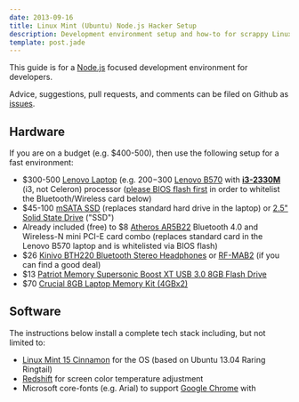 ```yaml
---
date: 2013-09-16
title: Linux Mint (Ubuntu) Node.js Hacker Setup
description: Development environment setup and how-to for scrappy Linux hackers and bootstrappers.
template: post.jade
---
```


This guide is for a [Node.js](http://nodejs.org>) focused development environment for developers.

Advice, suggestions, pull requests, and comments can be filed on Github as [issues](https://github.com/niftylettuce/linux-mint-ubuntu-nodejs-hacker-setup/issues).


## Hardware

If you are on a budget (e.g. $400-500), then use the following setup for a fast environment:

* $300-500 [Lenovo Laptop](http://goo.gl/kcvL22) (e.g. $200-$300 [Lenovo B570](http://goo.gl/JXunkL) with **[i3-2330M](http://goo.gl/03qh2U)** (i3, not Celeron) processor ([please BIOS flash first](http://niftylettuce.com/posts/lenovo-b570-flash-bios-wwlan-whitelist/) in order to whitelist the Bluetooth/Wireless card below)
* $45-100 [mSATA SSD](http://goo.gl/gSUWdE) (replaces standard hard drive in the laptop) or [2.5" Solid State Drive](http://goo.gl/F0uY1H) ("SSD")
* Already included (free) to $8 [Atheros AR5B22](http://goo.gl/cquCnO) Bluetooth 4.0 and Wireless-N mini PCI-E card combo (replaces standard card in the Lenovo B570 laptop and is whitelisted via BIOS flash)
* $26 [Kinivo BTH220 Bluetooth Stereo Headphones](http://goo.gl/wN5jPz) or [RF-MAB2](http://goo.gl/1oABII) (if you can find a good deal)
* $13 [Patriot Memory Supersonic Boost XT USB 3.0 8GB Flash Drive](http://goo.gl/2eDi7P)
* $70 [Crucial 8GB Laptop Memory Kit (4GBx2)](http://goo.gl/WPB6uO)


## Software

The instructions below install a complete tech stack including, but not limited to:

* [Linux Mint 15 Cinnamon](http://www.linuxmint.com) for the OS (based on Ubuntu 13.04 Raring Ringtail)
* [Redshift](http://jonls.dk/redshift/) for screen color temperature adjustment
* Microsoft core-fonts (e.g. Arial) to support [Google Chrome](http://google.com/chrome) with standard fonts
* [Inconsolata](http://levien.com/type/myfonts/inconsolata.html) monospaced font (set as default)
* [Clementine](http://www.clementine-player.org/) music player (listen to [Spotify](http://spotify.com) and radio streams from [DI.FM](http://di.fm) and [Sky.fm](http://sky.fm) easily)
* [vim](http://www.vim.org/), [zsh](http://www.zsh.org/), and [oh-my-zsh](https://github.com/robbyrussell/oh-my-zsh/) with several [plugins](https://github.com/niftylettuce/.vim) and modified Lambda theme (with ACPI [battery plugin](https://github.com/robbyrussell/oh-my-zsh/blob/master/plugins/battery/battery.plugin.zsh))
* [sshuttle](https://github.com/apenwarr/sshuttle) for SSH tunneling (quick and simple VPN alternative) (also check out [Prove](https://getprove.com) for easy Two-Factor Authentication ("TFA") SSH tunneling with sshuttle)
* [JSHint](http://www.jshint.com/) NPM module for JavaScript code quality (also comes with a default ~/.jshintrc file)
* [TLP](https://github.com/linrunner/TLP) (and other tools) for laptop power management (improves battery life/power usage)
* [Git Extras](https://github.com/visionmedia/git-extras) for quick git commands ([watch screencast](https://vimeo.com/45506445)) (added by [oh-my-zsh git-extras plugin](https://github.com/robbyrussell/oh-my-zsh/blob/master/plugins/git-extras/git-extras.plugin.zsh))
* [Git aliases](http://tjholowaychuk.com/post/26904939933/git-extras-introduction-screencast) for quick git aliases (added by [oh-my-zsh git plugin](https://github.com/robbyrussell/oh-my-zsh/blob/master/plugins/git/git.plugin.zsh))
* [Node.JS](http://nodejs.org) for server, [MongoDB](http://www.mongodb.org/) for database, and [Redis](http://redis.io/) for sessions
* [cpulimit](https://github.com/opsengine/cpulimit) for limiting processes to only consume specific CPU percentages
* [Variety](http://peterlevi.com/variety/about-variety/) for automatic wallpaper changing
* [UFW](https://help.ubuntu.com/community/UFW) firewall enabled by default (blocks incoming, allows outgoing)
* [Google Public DNS](https://developers.google.com/speed/public-dns/docs/using) sets default DNS servers to Google's
* [Clam AntiVirus](https://help.ubuntu.com/community/ClamAV) for anti-virus protection and scanning (not scheduled by default)
* [Irssi](https://help.ubuntu.com/community/Irssi) for Internet Relay Chat ("IRC") (try joining #linux-mint, #node.js, and #javascript on Freenode) (here are `screen` [shortcuts](http://www.pixelbeat.org/lkdb/screen.html))
* [CUPS-PDF](http://www.cups-pdf.de/) printer that allows you to print directly to PDF.
* [lm-sensors](http://lm-sensors.org/) for Linux hardware monitoring (e.g. run `sensors` from command line to get temperature readings)

## Get Started

You could also run these instructions inside a [VirtualBox](https://www.virtualbox.org/wiki/Downloads) instance for evaluation.

1. Download and install [Linux Mint 15 Cinnamon 64-bit](http://www.linuxmint.com/release.php?id=20) (use the torrent and remove from seeding once finished downloading).

2. Log in, load a new terminal process (CTRL+SHIFT+T), and install the environment's setup:

    ```bash
    wget https://raw.github.com/niftylettuce/linux-mint-ubuntu-nodejs-hacker-setup/master/install.sh -O - | sh
    ```

3. Hit `ENTER` on prompts when needed (unfortunately add-apt-repository does not support `-y` flag and environment variable `FORCE_ADD_APT_REPOSITORY=force` doesn't work; you have to hit `ENTER` a few times).

4. Set up [Git](https://help.github.com/articles/set-up-git) and [Github](https://help.github.com/articles/generating-ssh-keys) configurations.

5. Change default shell to ZSH:

    ```bash
    chsh -s `which zsh`
    ```

6. Reboot.


### Notes

* Generate passwords easily with [DuckDuckGo's random password plugin](https://duckduckgo.com/?q=random+password+strong+30)
* [Optimize your Solid State Drive for running Linux](https://sites.google.com/site/easylinuxtipsproject/ssd).
* Change the latitude/longitude for `gtk-redshift` in Startup Applications to match yours.
* If running a laptop with Intel HD Graphics (e.g. Lenovo B570), then consider adding the following kernel modules to your Grub config:

    ```bash
    sudo apt-get install grub-efi-amd64
    sudo vim /etc/default/grub
    ```

    ```diff
    -GRUB_CMDLINE_LINUX_DEFAULT="quiet splash"
    +# Use semaphores for inter-ring sync: `i915.semaphores=1`
    +# Activate RC6 mode of Intel GPU: `i915.i915_enable=rc6=1`
    +# Activate PCIe Active State Power Management: `pcie_aspm=force`
    +# Use panel (LVDS/eDP) downclocking for power savings: `i915.lvds_downclock=1`
    +# Enable frame buffer compression for power savings `i915.i915_enable_fbc=1`
    +GRUB_CMDLINE_LINUX_DEFAULT="quiet splash i915.semaphores=1 i915.i915_enable_rc6=1 pcie_aspm=force i915.lvds_downclock=1 i915.i915_enable_fbc=1"
    ```

    ```bash
    sudo update-grub
    ```

    > More info on i915 kernel module is available by using:

    ```bash
    modinfo i915
    ```

    > For example, if you have a Haswell processor, you might want to try adding `i915.preliminary_hw_support=1`.

    > If you mod everything correctly, you can get 4-5+ hours of battery life (lowering your screen brightness helps as well).

### License

[MIT License](http://niftylettuce.mit-license.org/)
